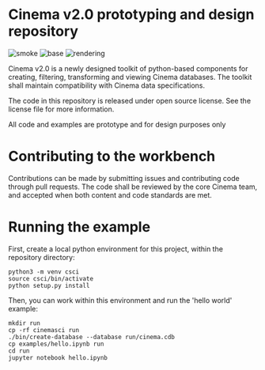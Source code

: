 # Cinema v2.0 prototyping and design repository
![smoke](https://github.com/cinemascience/workbench/actions/workflows/CinemaSmokeTest.yml/badge.svg)
![base](https://github.com/cinemascience/workbench/actions/workflows/CinemaBaseTest.yml/badge.svg)
![rendering](https://github.com/cinemascience/workbench/actions/workflows/CinemaRenderTest.yml/badge.svg)

Cinema v2.0 is a newly designed toolkit of python-based components for creating, filtering, transforming and viewing Cinema databases. The toolkit shall maintain compatibility with Cinema data specifications.

The code in this repository is released under open source license. See the license file for more information.

All code and examples are prototype and for design purposes only

# Contributing to the workbench

Contributions can be made by submitting issues and contributing code through pull requests. The code shall be reviewed by the core Cinema team, and accepted when both content and code standards are met.

# Running the example

First, create a local python environment for this project, within the repository directory:
```
python3 -m venv csci
source csci/bin/activate
python setup.py install
```

Then, you can work within this environment and run the 'hello world' example:

```
mkdir run
cp -rf cinemasci run
./bin/create-database --database run/cinema.cdb
cp examples/hello.ipynb run
cd run
jupyter notebook hello.ipynb

```

